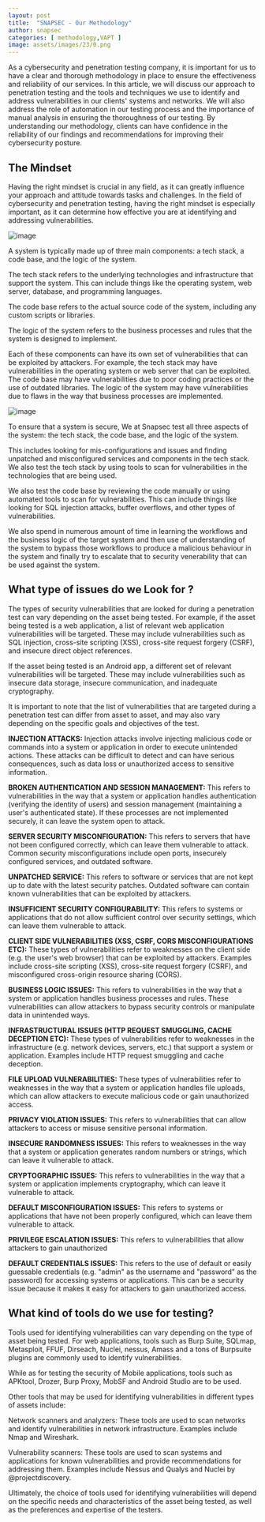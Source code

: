 ```yaml
---
layout: post
title:  "SNAPSEC - Our Methodology"
author: snapsec
categories: [ methodology,VAPT ]
image: assets/images/23/0.png
---
```



As a cybersecurity and penetration testing company, it is important for us to have a clear and thorough methodology in place to ensure the effectiveness and reliability of our services. In this article, we will discuss our approach to penetration testing and the tools and techniques we use to identify and address vulnerabilities in our clients' systems and networks. We will also address the role of automation in our testing process and the importance of manual analysis in ensuring the thoroughness of our testing. By understanding our methodology, clients can have confidence in the reliability of our findings and recommendations for improving their cybersecurity posture.




## The Mindset

Having the right mindset is crucial in any field, as it can greatly influence your approach and attitude towards tasks and challenges. In the field of cybersecurity and penetration testing, having the right mindset is especially important, as it can determine how effective you are at identifying and addressing vulnerabilities.


![image](https://user-images.githubusercontent.com/88488902/210487883-0eda30cd-7aca-41f6-857c-055837b66453.png)



A system is typically made up of three main components: a tech stack, a code base, and the logic of the system.

The tech stack refers to the underlying technologies and infrastructure that support the system. This can include things like the operating system, web server, database, and programming languages.

The code base refers to the actual source code of the system, including any custom scripts or libraries.

The logic of the system refers to the business processes and rules that the system is designed to implement.

Each of these components can have its own set of vulnerabilities that can be exploited by attackers. For example, the tech stack may have vulnerabilities in the operating system or web server that can be exploited. The code base may have vulnerabilities due to poor coding practices or the use of outdated libraries. The logic of the system may have vulnerabilities due to flaws in the way that business processes are implemented.

![image](https://user-images.githubusercontent.com/88488902/210487850-4cd810fd-72b5-42bc-9096-40640d1f7e53.png)



To ensure that a system is secure, We at Snapsec test all three aspects of the system: the tech stack, the code base, and the logic of the system. 

This includes looking for mis-configurations and issues and finding unpatched and misconfigured services and components in the tech stack. We also test the tech stack by using tools to scan for vulnerabilities in the technologies that are being used.

We also test the code base by reviewing the code manually or using automated tools to scan for vulnerabilities. This can include things like looking for SQL injection attacks, buffer overflows, and other types of vulnerabilities.

We also spend in numerous amount of time in learning the workflows and the business logic of the target system and then use of understanding of the system to bypass those workflows to produce a malicious behaviour in the system and finally try to escalate that to security venerability that can be used against the system.


## What type of issues do we Look for ?

The types of security vulnerabilities that are looked for during a penetration test can vary depending on the asset being tested. For example, if the asset being tested is a web application, a list of relevant web application vulnerabilities will be targeted. These may include vulnerabilities such as SQL injection, cross-site scripting (XSS), cross-site request forgery (CSRF), and insecure direct object references.

If the asset being tested is an Android app, a different set of relevant vulnerabilities will be targeted. These may include vulnerabilities such as insecure data storage, insecure communication, and inadequate cryptography.

It is important to note that the list of vulnerabilities that are targeted during a penetration test can differ from asset to asset, and may also vary depending on the specific goals and objectives of the test.


**INJECTION ATTACKS:** Injection attacks involve injecting malicious code or commands into a system or application in order to execute unintended actions. These attacks can be difficult to detect and can have serious consequences, such as data loss or unauthorized access to sensitive information.

**BROKEN AUTHENTICATION AND SESSION MANAGEMENT:** This refers to vulnerabilities in the way that a system or application handles authentication (verifying the identity of users) and session management (maintaining a user's authenticated state). If these processes are not implemented securely, it can leave the system open to attack.

**SERVER SECURITY MISCONFIGURATION:** This refers to servers that have not been configured correctly, which can leave them vulnerable to attack. Common security misconfigurations include open ports, insecurely configured services, and outdated software.

**UNPATCHED SERVICE:** This refers to software or services that are not kept up to date with the latest security patches. Outdated software can contain known vulnerabilities that can be exploited by attackers.

**INSUFFICIENT SECURITY CONFIGURABILITY:** This refers to systems or applications that do not allow sufficient control over security settings, which can leave them vulnerable to attack.

**CLIENT SIDE VULNERABILITIES (XSS, CSRF, CORS MISCONFIGURATIONS ETC):** These types of vulnerabilities refer to weaknesses on the client side (e.g. the user's web browser) that can be exploited by attackers. Examples include cross-site scripting (XSS), cross-site request forgery (CSRF), and misconfigured cross-origin resource sharing (CORS).


**BUSINESS LOGIC ISSUES:** This refers to vulnerabilities in the way that a system or application handles business processes and rules. These vulnerabilities can allow attackers to bypass security controls or manipulate data in unintended ways.

**INFRASTRUCTURAL ISSUES (HTTP REQUEST SMUGGLING, CACHE DECEPTION ETC):** These types of vulnerabilities refer to weaknesses in the infrastructure (e.g. network devices, servers, etc.) that support a system or application. Examples include HTTP request smuggling and cache deception.

**FILE UPLOAD VULNERABILITIES:** These types of vulnerabilities refer to weaknesses in the way that a system or application handles file uploads, which can allow attackers to execute malicious code or gain unauthorized access.

**PRIVACY VIOLATION ISSUES:** This refers to vulnerabilities that can allow attackers to access or misuse sensitive personal information.

**INSECURE RANDOMNESS ISSUES:** This refers to weaknesses in the way that a system or application generates random numbers or strings, which can leave it vulnerable to attack.

**CRYPTOGRAPHIC ISSUES:** This refers to vulnerabilities in the way that a system or application implements cryptography, which can leave it vulnerable to attack.

**DEFAULT MISCONFIGURATION ISSUES:** This refers to systems or applications that have not been properly configured, which can leave them vulnerable to attack.

**PRIVILEGE ESCALATION ISSUES:** This refers to vulnerabilities that allow attackers to gain unauthorized

**DEFAULT CREDENTIALS ISSUES:** This refers to the use of default or easily guessable credentials (e.g. "admin" as the username and "password" as the password) for accessing systems or applications. This can be a security issue because it makes it easy for attackers to gain unauthorized access.



## What kind of tools do we use for testing?

Tools used for identifying vulnerabilities can vary depending on the type of asset being tested. For web applications, tools such as Burp Suite, SQLmap, Metasploit, FFUF, Dirseach, Nuclei, nessus, Amass and a tons of Burpsuite plugins are commonly used to identify vulnerabilities. 

While as for testing the security of Mobile applications, tools such as APKtool, Drozer, Burp Proxy, MobSF and Android Studio are to be used. 

Other tools that may be used for identifying vulnerabilities in different types of assets include:

Network scanners and analyzers: These tools are used to scan networks and identify vulnerabilities in network infrastructure. Examples include Nmap and Wireshark.

Vulnerability scanners: These tools are used to scan systems and applications for known vulnerabilities and provide recommendations for addressing them. Examples include Nessus and Qualys and Nuclei by @projectdiscovery.

Ultimately, the choice of tools used for identifying vulnerabilities will depend on the specific needs and characteristics of the asset being tested, as well as the preferences and expertise of the testers.


